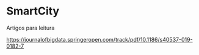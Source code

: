 # SmartCity
Artigos para leitura

<https://journalofbigdata.springeropen.com/track/pdf/10.1186/s40537-019-0182-7>
